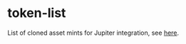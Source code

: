 # token-list
List of cloned asset mints for Jupiter integration, see [here](https://github.com/jup-ag/token-list/blob/main/examples/README_tags_submission.md).
